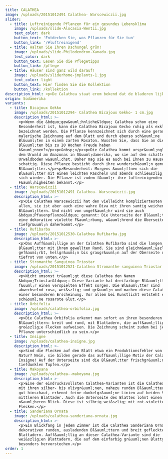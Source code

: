 ```yaml
---
title: CALATHEA
image: /uploads/20151012491 Calathea- Warscewiczii.jpg
slider:
  - title: Luftreinigende Pflanzen für ein gesundes Lebensklima
    image: /uploads/slide-Alocasia-Wentii.jpg
    text_color: dark
    button_text: 'Entdecken Sie, was Pflanzen für Sie tun'
    button_link: '/#luftreinigend'
  - title: Halten Sie Ihren Dschungel grün!
    image: /uploads/slide-Philodendron-Xanadu.jpg
    text_color: dark
    button_text: Lesen Sie die Pflegetipps
    button_link: /pflege
  - title: Häuser sind ganz wild darauf!
    image: /uploads/sliderhome-jmplants-1.jpg
    text_color: light
    button_text: Hier finden Sie die Kollektion
    button_link: /kollektion
description_html: <p>De Calathea staat erom bekend dat de bladeren lijken te 'fluisteren'.</p>
origin: Südamerika
variants:
  - title: Bicajoux Gekko
    image: /uploads/20151012294- Calathea Bicajoux Gekko- 1 cm.jpg
    description_html: >-
      <p>Wenn die &bdquo;gew&ouml;hnliche&ldquo; Calathea schon eine
      Besonderheit ist, kann die Calathea Bicajoux Gecko ruhig als exklusiv
      bezeichnet werden. Die Pflanze kennzeichnet sich durch eine geradezu
      malerische Zeichnung auf dem Blatt und durch ebenso sch&ouml;ne
      Bl&uuml;ten in einem zarten Rosaton. Wussten Sie, dass Sie an diesen
      Bl&uuml;ten bis zu 20 Wochen Freude haben
      k&ouml;nnen?</p><p>&nbsp;</p><p>Die Calathea kommt urspr&uuml;nglich aus
      dem Urwald am Amazonas in S&uuml;damerika, wo sie auf dem schattenreichen
      Urwaldboden w&auml;chst. Daher mag sie es auch bei Ihnen zu Hause eher
      schattig. Diese Pflanze besticht durch ihre wundersch&ouml;n gemusterten
      Bl&auml;tter.</p><p>Besonderheit: Morgens &ouml;ffnen sich die
      Bl&auml;tter mit einem leichten Rascheln und abends schlie&szlig;en sie
      sich wieder. Die Pflanze ist zudem f&uuml;r ihre luftreinigenden
      F&auml;higkeiten bekannt.</p>
  - title: Warscewiczii
    image: /uploads/20151012491 Calathea- Warscewiczii.jpg
    description_html: >-
      <p>Die Calathea Warscewiczii hat den vielleicht kompliziertesten Namen von
      allen, sie ist aber auch eine wahre Diva mit ihren samtig weichen
      Bl&auml;ttern. Und nicht von ungef&auml;hr wird sie auch
      &bdquo;Pfauenpflanze&ldquo; genannt: Die Unterseite der Bl&auml;tter hat
      eine dekorative violette F&auml;rbung, w&auml;hrend die Oberseite
      tiefgr&uuml;n daherkommt.</p>
  - title: Rufibarba
    image: /uploads/20151012530-Calathea Rufibarba.jpg
    description_html: >-
      <p>Das Auff&auml;llige an der Calathea Rufibarba sind die langen, schmalen
      Bl&auml;tter mit ihrem gewellten Rand. Sie sind gleichm&auml;&szlig;ig
      gef&auml;rbt, hellgr&uuml;n bis graugr&uuml;n auf der Oberseite und
      tiefrot von unten.</p>
  - title: Stromanthe Sanguinea Triostar
    image: /uploads/20151012521-Calathea Stromanthe sanguinea Triostar.jpg
    description_html: >-
      <p>Nicht umsonst tr&auml;gt diese Calathea den Namen
      &bdquo;Triostar&ldquo;: Diese Variante hat dreifarbige Bl&auml;tter, die
      f&uuml;r einen verspielten Effekt sorgen. Die Bl&auml;tter sind
      abwechselnd rosa, wei&szlig; und gr&uuml;n und machen diese Calathea zu
      einer besonderen Erscheinung. Vor allem bei Kunstlicht entsteht eine
      sch&ouml;ne rosarote Glut.</p>
  - title: Orbifolia
    image: /uploads/calathea-orbifolia.jpg
    description_html: >-
      <p>Die Calathea Orbifolia erkennt man sofort an ihren besonderen
      Bl&auml;ttern: breit und rund, mit Blattadern, die auff&auml;llige
      gro&szlig;e Flecken aufweisen. Die Zeichnung scheint zudem bei jeder
      Pflanze unterschiedlich zu sein.</p>
  - title: Insigne
    image: /uploads/calathea-insigne.jpg
    description_html: >-
      <p>Sind die Flecken auf dem Blatt etwa ein Produktionsfehler von Mutter
      Natur? Nein, sie bilden gerade das auff&auml;llige Motiv der Calathea
      Insigne! Auf der Unterseite sind die Bl&auml;tter frischgr&uuml;n mit
      tiefdunklen Tupfen.</p>
  - title: Makoyana
    image: /uploads/calathea--makoyana.jpg
    description_html: >-
      <p>Eine der eindrucksvollsten Calathea-Varianten ist die Calathea Makoyana
      mit ihren silber- bis olivgr&uuml;nen, nahezu runden Bl&auml;ttern. Wer
      gut hinschaut, erkennt feine dunkelgr&uuml;ne Linien auf beiden Seiten der
      mittleren Blattader. Auch die Unterseite des Blattes lohnt einen
      n&auml;heren Blick. Diese ist silbrig wei&szlig; mit rot-violetten
      Flecken.</p>
  - title: Sanderiana Ornata
    image: /uploads/calathea-sanderiana-ornata.jpg
    description_html: >-
      <p>Ein Blickfang in jedem Zimmer ist die Calathea Sanderiana Ornata mit
      dekorativen runden, ausladenden Bl&auml;ttern und breit gefleckten
      Blattadern. Auff&auml;llig an dieser Calathea-Variante sind die
      wei&szlig;en Blattadern, die auf dem einfarbig gr&uuml;nen Blattgrund
      besonders hervorstechen.</p>
order: 1
---
```



